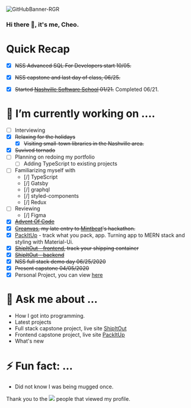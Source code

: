 ![GitHubBanner-RGR](https://user-images.githubusercontent.com/5026476/118163242-6350f780-b3e7-11eb-9fac-68877b5bbce7.png)

### Hi there 🤔, it's me, Cheo.

# Quick Recap
- [X] ~~NSS Advanced SQL For Developers start 10/05.~~
- [X] ~~NSS capstone and last day of class, 06/25.~~
- [X] ~~Started [Nashville Software School](http://nashvillesoftwareschool.com/) 01/21.~~ Completed 06/21.


# 🔭 I’m currently working on ....
- [ ] Interviewing
- [X] ~~Relaxing for the holidays~~
  - [X] ~~Visiting small-town libraries in the Nashville area.~~
- [X] ~~Suvived tornado~~
- [ ] Planning on redoing my portfolio
  - [ ] Adding TypeScript to existing projects 
- [ ] Familiarizing myself with
  - [/] TypeScript
  - [/] Gatsby
  - [/] graphql
  - [/] styled-components
  - [/] Redux
- [ ] Reviewing
  - [/] Figma
- [X] ~~[Advent Of Code](adventofcode.com)~~
- [X] ~~[Creanvas](https://github.com/CheoR/creanvas), my late entry to [Mintbeat](https://mintbean.io/meets/cfa4fa54-c706-4c51-a04f-671f6686f9fd)'s hackathon.~~
- [X] [PackItUp](https://github.com/CheoR/pack-it-up) - track what you pack, app. Turning app to MERN stack and styling with Material-Ui.
- [X] ~~[ShipItOut - frontend](https://github.com/CheoR/shipItOut-client), track your shipping container~~
- [X] ~~[ShipItOut - backend](https://github.com/CheoR/shipItOut-server)~~
- [X] ~~NSS full stack demo day 06/25/2020~~
- [X] ~~Present capstone 04/05/2020~~
- [X] Personal Project, you can view [ here ](https://cheor.github.io/portfolio/)

# 💬 Ask me about ...
- How I got into programming.
- Latest projects
- Full stack capstone project, live site [ShipItOut](https://shipitout.herokuapp.com/)
- Frontend capstone project, live site [PackItUp](https://cr-demo--packitup.netlify.app)
- What's new

# ⚡ Fun fact: ...
- Did not know I was being mugged once.


Thank you to the ![](https://komarev.com/ghpvc/?username=CheoR&label=) people that viewed my profile.
<!--
**CheoR/CheoR** is a ✨ _special_ ✨ repository because its `README.md` (this file) appears on your GitHub profile.
- ![LinkedInBanner-msg]
( https://user-images.githubusercontent.com/5026476/109435574-b7e7f780-79e0-11eb-9cb1-17ab2c393757 .png)

Here are some ideas to get you started:

- 🔭 I’m currently working on ...
- 🌱 I’m currently learning ...
- 👯 I’m looking to collaborate on ...
- 🤔 I’m looking for help with ...
- 💬 Ask me about ...
- 📫 How to reach me: ...
- 😄 Pronouns: ...
- ⚡ Fun fact: ...
-->
